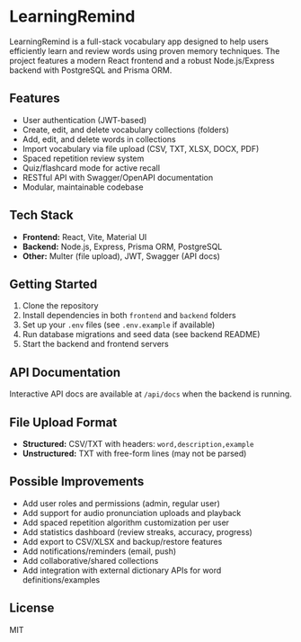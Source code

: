 # LearningRemind

LearningRemind is a full-stack vocabulary app designed to help users efficiently learn and review words using proven memory techniques. The project features a modern React frontend and a robust Node.js/Express backend with PostgreSQL and Prisma ORM.

## Features

- User authentication (JWT-based)
- Create, edit, and delete vocabulary collections (folders)
- Add, edit, and delete words in collections
- Import vocabulary via file upload (CSV, TXT, XLSX, DOCX, PDF)
- Spaced repetition review system
- Quiz/flashcard mode for active recall
- RESTful API with Swagger/OpenAPI documentation
- Modular, maintainable codebase

## Tech Stack

- **Frontend:** React, Vite, Material UI
- **Backend:** Node.js, Express, Prisma ORM, PostgreSQL
- **Other:** Multer (file upload), JWT, Swagger (API docs)

## Getting Started

1. Clone the repository
2. Install dependencies in both `frontend` and `backend` folders
3. Set up your `.env` files (see `.env.example` if available)
4. Run database migrations and seed data (see backend README)
5. Start the backend and frontend servers

## API Documentation

Interactive API docs are available at `/api/docs` when the backend is running.

## File Upload Format

- **Structured:** CSV/TXT with headers: `word,description,example`
- **Unstructured:** TXT with free-form lines (may not be parsed)

## Possible Improvements

- Add user roles and permissions (admin, regular user)
- Add support for audio pronunciation uploads and playback
- Add spaced repetition algorithm customization per user
- Add statistics dashboard (review streaks, accuracy, progress)
- Add export to CSV/XLSX and backup/restore features
- Add notifications/reminders (email, push)
- Add collaborative/shared collections
- Add integration with external dictionary APIs for word definitions/examples

## License

MIT
